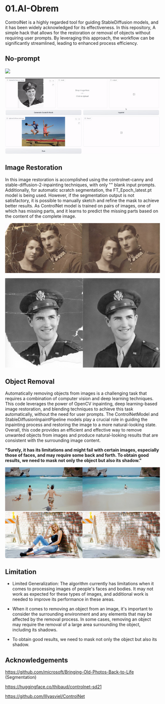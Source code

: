 # 01.AI-Obrem

ControlNet is a highly regarded tool for guiding StableDiffusion models, and it has been widely acknowledged for its effectiveness. In this repository, A simple hack that allows for the restoration or removal of objects without requiring user prompts. By leveraging this approach, the workflow can be significantly streamlined, leading to enhanced process efficiency.

## No-prompt

[<img src="https://colab.research.google.com/assets/colab-badge.svg" align="center">](https://colab.research.google.com/github/vijishmadhavan/UnpromptedControl/blob/master/UnpromptedControl.ipynb)

![restore Result](examples/eg2gif.gif)
![restore Result](examples/objgif.gif)
## Image Restoration 

In this image restoration is accomplished using the controlnet-canny and stable-diffusion-2-inpainting techniques, with only "" blank input prompts. Additionally, for automatic scratch segmentation, the FT_Epoch_latest.pt model is being used. However, if the segmentation output is not satisfactory, it is possible to manually sketch and refine the mask to achieve better results. As ControlNet model is trained on pairs of images, one of which has missing parts, and it learns to predict the missing parts based on the content of the complete image.

![restore Result](examples/eg1.jpg)

![restore Result](examples/eg2.jpg)

## Object Removal

Automatically removing objects from images is a challenging task that requires a combination of computer vision and deep learning techniques. This code leverages the power of OpenCV inpainting, deep learning-based image restoration, and blending techniques to achieve this task automatically, without the need for user prompts. The ControlNetModel and StableDiffusionInpaintPipeline models play a crucial role in guiding the inpainting process and restoring the image to a more natural-looking state. Overall, this code provides an efficient and effective way to remove unwanted objects from images and produce natural-looking results that are consistent with the surrounding image content. 

**"Surely, it has its limitations and might fail with certain images, especially those of faces, and may require some back and forth. To obtain good results, we need to mask not only the object but also its shadow."**


![restore Result](examples/obj2.jpg)
![restore Result](examples/obj1.jpg)

## Limitation

- Limited Generalization: The algorithm currently has limitations when it comes to processing images of people's faces and bodies. It may not work as expected for these types of images, and additional work is needed to improve its performance in these areas.

- When it comes to removing an object from an image, it's important to consider the surrounding environment and any elements that may be affected by the removal process. In some cases, removing an object may require the removal of a large area surrounding the object, including its shadows.

- To obtain good results, we need to mask not only the object but also its shadow.

## Acknowledgements

https://github.com/microsoft/Bringing-Old-Photos-Back-to-Life (Segmentation)

https://huggingface.co/thibaud/controlnet-sd21

https://github.com/lllyasviel/ControlNet


